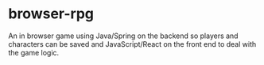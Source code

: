 # browser-rpg

An in browser game using Java/Spring on the backend so players and characters can be saved and JavaScript/React on the front end to deal with the game logic.
